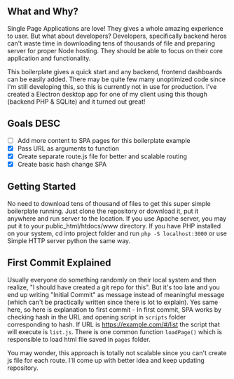 ## What and Why?
Single Page Applications are love! They gives a whole amazing experience to user. But what about developers? Developers, specifically backend heros can't waste time in downloading tens of thousands of file and preparing server for proper Node hosting. They should be able to focus on their core application and functionality.

This boilerplate gives a quick start and any backend, frontend dashboards can be easily added. There may be quite few many unoptimized code since I'm still developing this, so this is currently not in use for production. I've created a Electron desktop app for one of my client using this though (backend PHP & SQLite) and it turned out great!

## Goals DESC
- [ ] Add more content to SPA pages for this boilerplate example
- [x] Pass URL as arguments to function
- [x] Create separate route.js file for better and scalable routing
- [x] Create basic hash change SPA

## Getting Started
No need to download tens of thousand of files to get this super simple boilerplate running. Just clone the repository or download it, put it anywhere and run server to the location. If you use Apache server, you may put it to your public_html/htdocs/www directory. If you have PHP installed on your system, cd into project folder and run `php -S localhost:3000` or use Simple HTTP server python the same way.

## First Commit Explained
Usually everyone do something randomly on their local system and then realize, "I should have created a git repo for this". But it's too late and you end up writing "Initial Commit" as message instead of meaningful message (which can't be practically written since there is lot to explain). Yes same here, so here is explanation to first commit - In first commit, SPA works by checking hash in the URL and opening script in `scripts` folder corresponding to hash. If URL is https://example.com/#/list the script that will execute is `list.js`. There is one common function `loadPage()` which is responsible to load html file saved in `pages` folder.

You may wonder, this approach is totally not scalable since you can't create js file for each route. I'll come up with better idea and keep updating repository.
